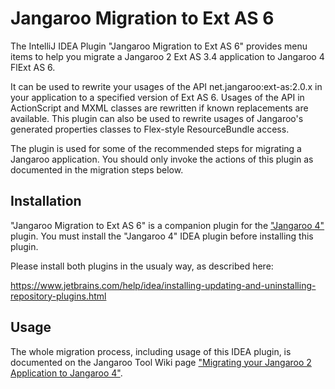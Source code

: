# Jangaroo Migration to Ext AS 6

The IntelliJ IDEA Plugin "Jangaroo Migration to Ext AS 6" provides menu items to help you migrate a Jangaroo 2 Ext AS 3.4 application to Jangaroo 4 FlExt AS 6.

It can be used to rewrite your usages of the API net.jangaroo:ext-as:2.0.x in your application to a specified version of Ext AS 6. Usages of the API in ActionScript and MXML classes are rewritten if known replacements are available. This plugin can also be used to rewrite usages of Jangaroo's generated properties classes to Flex-style ResourceBundle access.

The plugin is used for some of the recommended steps for migrating a Jangaroo application. You should only invoke the actions of this plugin as documented in the migration steps below.

## Installation

"Jangaroo Migration to Ext AS 6" is a companion plugin for the ["Jangaroo 4"](https://github.com/CoreMedia/jangaroo-idea) plugin. You must install the "Jangaroo 4" IDEA plugin before installing this plugin.

Please install both plugins in the usualy way, as described here:

https://www.jetbrains.com/help/idea/installing-updating-and-uninstalling-repository-plugins.html

## Usage

The whole migration process, including usage of this IDEA plugin, is documented on the Jangaroo Tool Wiki page ["Migrating your Jangaroo 2 Application to Jangaroo 4"](//github.com/CoreMedia/jangaroo-tools/wiki/Migrate-Jangaroo-2-to-4).
